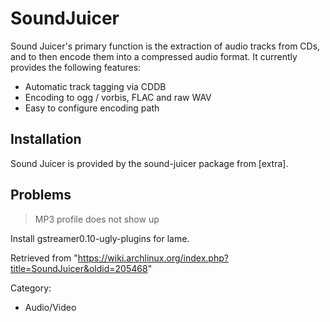 SoundJuicer
===========

Sound Juicer's primary function is the extraction of audio tracks from
CDs, and to then encode them into a compressed audio format. It
currently provides the following features:

-   Automatic track tagging via CDDB
-   Encoding to ogg / vorbis, FLAC and raw WAV
-   Easy to configure encoding path

Installation
------------

Sound Juicer is provided by the sound-juicer package from [extra].

Problems
--------

> MP3 profile does not show up

Install gstreamer0.10-ugly-plugins for lame.

Retrieved from
"https://wiki.archlinux.org/index.php?title=SoundJuicer&oldid=205468"

Category:

-   Audio/Video
